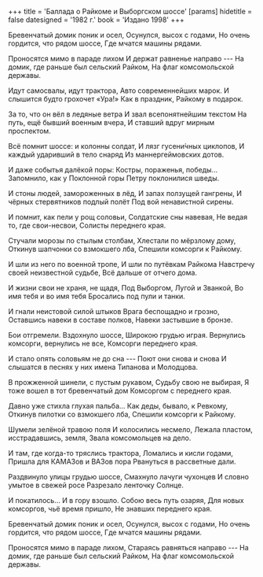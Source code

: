 +++
title = 'Баллада о Райкоме и Выборгском шоссе'
[params]
  hidetitle = false
  datesigned = '1982 г.'
  book = 'Издано 1998'
+++
<!-- Баллада о Райкоме и Выборгском шоссе -->

Бревенчатый домик поник и осел,
Осунулся, высох с годами,
Но очень гордится, что рядом шоссе,
Где мчатся машины рядами.

Проносятся мимо в параде лихом
И держат равненье направо ---
На домик, где раньше был сельский Райком,
На флаг комсомольской державы.

Идут самосвалы, идут трактора,
Авто современнейших марок.
И слышится будто грохочет «Ура!»
Как в праздник, Райкому в подарок.

За то, что он вёл в ледяные ветра
И звал всепонятнейшим текстом
На путь, ещё бывший военным вчера,
И ставший вдруг мирным проспектом.

Всё помнит шоссе: и колонны солдат,
И лязг гусени&#x301;чных циклопов,
И каждый ударивший в тело снаряд
Из маннергеймовских дотов.

И даже событья далёкой поры:
Костры, пораженья, победы...
Запомнило, как у Поклонной горы
Петру поклонилися шведы.

И стоны людей, замороженных в лёд,
И запах ползущей гангрены,
И чёрных стервятников подлый полёт
Под вой ненавистной сирены.

И помнит, как пели у рощ соловьи,
Солдатские сны навевая,
Не ведая то, где свои-несвои,
Солисты переднего края.

Стучали морозы по стылым столбам,
Хлестали по мёрзлому дому,
Откинув шапчонки со взмокшего лба,
Спешили комсорги к Райкому.

И шли из него по военной тропе,
И шли по путёвкам Райкома
Навстречу своей неизвестной судьбе,
Всё дальше от отчего дома.

И жизни свои не храня, не щадя,
Под Выборгом, Лугой и Званкой,
Во имя тебя и во имя тебя
Бросались под пули и танки.

И гнали неистовой силой штыков
Врага беспощадно и грозно,
Оставшись навеки в составе полков,
Навеки застывшие в бронзе.

Бои отгремели. Вздохнуло шоссе,
Широкою грудью играя.
Вернулись комсорги, вернулись не все,
Комсорги переднего края.

И стало опять соловьям не до сна ---
Поют они снова и снова
И слышатся в песнях у них имена
Типанова и Молодцова.

В прожженной шинели, с пустым рукавом,
Судьбу свою не выбирая,
Я тоже вошел в тот бревенчатый дом
Комсоргом с переднего края.

Давно уже стихла глухая пальба...
Как деды, бывало, к Ревкому,
Откинув пилотки со взмокшего лба,
Спешили комсорги к Райкому.

Шумели зелёной травою поля
И колосились несмело,
Лежала пластом, исстрадавшись, земля,
Звала комсомольцев на дело.

И там, где когда-то тряслись трактора,
Ломались и кисли годами,
Пришла для КАМАЗов и ВАЗов пора
Рвануться в рассветные дали.

Раздвинуло улицы грудью шоссе,
Смахнуло лачуги чухонцев
И словно умытое в свежей росе
Разрезало ленточку Солнце.

И покатилось... И в гору взошло.
Собою весь путь озаряя,
Для новых комсоргов, чьё время пришло,
Не знавших переднего края.

Бревенчатый домик поник и осел,
Осунулся, высох с годами,
Но очень гордится, что рядом шоссе,
Где мчатся машины рядами.

Проносятся мимо в параде лихом,
Стараясь равняться направо ---
На домик, где раньше был сельский Райком,
На флаг комсомольской державы.

<!-- 1982 г. -->
<!-- Издано 1998 -->
<!-- Книжка 2 -->
